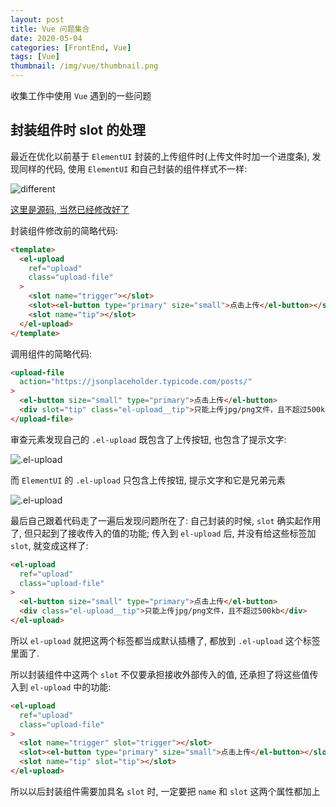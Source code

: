 ```yaml
---
layout: post
title: Vue 问题集合
date: 2020-05-04
categories: [FrontEnd, Vue]
tags: [Vue]
thumbnail: /img/vue/thumbnail.png
---
```


收集工作中使用 `Vue` 遇到的一些问题

<!-- more -->

## 封装组件时 slot 的处理

最近在优化以前基于 `ElementUI` 封装的上传组件时(上传文件时加一个进度条), 发现同样的代码, 使用 `ElementUI` 和自己封装的组件样式不一样:

![different](/img/vue/013.png)

[这里是源码, 当然已经修改好了](https://github.com/HenryTSZ/vue-element-extend/blob/master/src/plugins/UploadFile.vue)

封装组件修改前的简略代码:

``` HTML
<template>
  <el-upload
    ref="upload"
    class="upload-file"
  >
    <slot name="trigger"></slot>
    <slot><el-button type="primary" size="small">点击上传</el-button></slot>
    <slot name="tip"></slot>
  </el-upload>
</template>
```

调用组件的简略代码:

``` HTML
<upload-file
  action="https://jsonplaceholder.typicode.com/posts/"
>
  <el-button size="small" type="primary">点击上传</el-button>
  <div slot="tip" class="el-upload__tip">只能上传jpg/png文件，且不超过500kb</div>
</upload-file>
```

审查元素发现自己的 `.el-upload` 既包含了上传按钮, 也包含了提示文字:

![.el-upload](/img/vue/014.png)

而 `ElementUI` 的 `.el-upload` 只包含上传按钮, 提示文字和它是兄弟元素

![.el-upload](/img/vue/015.png)

最后自己跟着代码走了一遍后发现问题所在了: 自己封装的时候, `slot` 确实起作用了, 但只起到了接收传入的值的功能; 传入到 `el-upload` 后, 并没有给这些标签加 `slot`, 就变成这样了:

``` HTML
<el-upload
  ref="upload"
  class="upload-file"
>
  <el-button size="small" type="primary">点击上传</el-button>
  <div class="el-upload__tip">只能上传jpg/png文件，且不超过500kb</div>
</el-upload>
```

所以 `el-upload` 就把这两个标签都当成默认插槽了, 都放到 `.el-upload` 这个标签里面了.

所以封装组件中这两个 `slot` 不仅要承担接收外部传入的值, 还承担了将这些值传入到 `el-upload` 中的功能:

``` HTML
<el-upload
  ref="upload"
  class="upload-file"
>
  <slot name="trigger" slot="trigger"></slot>
  <slot><el-button type="primary" size="small">点击上传</el-button></slot>
  <slot name="tip" slot="tip"></slot>
</el-upload>
```

所以以后封装组件需要加具名 `slot` 时, 一定要把 `name` 和 `slot` 这两个属性都加上
